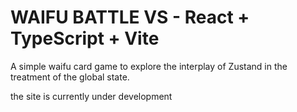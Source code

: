 # WAIFU BATTLE VS - React + TypeScript + Vite

A simple waifu card game to explore the interplay of Zustand in the treatment of the global state.

the site is currently under development
